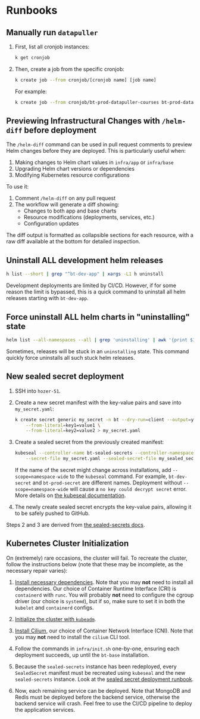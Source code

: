 # Runbooks

<!-- toc -->

## Manually run `datapuller`

1. First, list all cronjob instances:

    ```sh
    k get cronjob
    ```

2. Then, create a job from the specific cronjob:

    ```sh
    k create job --from cronjob/[cronjob name] [job name]
    ```

    For example:
    ```sh
    k create job --from cronjob/bt-prod-datapuller-courses bt-prod-datapuller-courses-manual-01
    ```
## Previewing Infrastructural Changes with `/helm-diff` before deployment

The `/helm-diff` command can be used in pull request comments to preview Helm changes before they are deployed. This is particularly useful when:

1. Making changes to Helm chart values in `infra/app` or `infra/base`
2. Upgrading Helm chart versions or dependencies
3. Modifying Kubernetes resource configurations

To use it:
1. Comment `/helm-diff` on any pull request
2. The workflow will generate a diff showing:
   - Changes to both app and base charts
   - Resource modifications (deployments, services, etc.)
   - Configuration updates

The diff output is formatted as collapsible sections for each resource, with a raw diff available at the bottom for detailed inspection.


## Uninstall ALL development helm releases

```sh
h list --short | grep "^bt-dev-app" | xargs -L1 h uninstall
```

Development deployments are limited by CI/CD. However, if for some reason the limit is bypassed, this is a quick command to uninstall all helm releases starting with `bt-dev-app`.

## Force uninstall ALL helm charts in "uninstalling" state

```sh
helm list --all-namespaces --all | grep 'uninstalling' | awk '{print $1}' | xargs -I {} helm delete --no-hooks {}
```

Sometimes, releases will be stuck in an `uninstalling` state. This command quickly force uninstalls all such stuck helm releases.

## New sealed secret deployment

1. SSH into `hozer-51`.
2. Create a new secret manifest with the key-value pairs and save into `my_secret.yaml`:

    ```sh
    k create secret generic my_secret -n bt --dry-run=client --output=yaml \
        --from-literal=key1=value1 \
        --from-literal=key2=value2 > my_secret.yaml
    ```

3. Create a sealed secret from the previously created manifest:

    ```sh
    kubeseal --controller-name bt-sealed-secrets --controller-namespace bt \
        --secret-file my_secret.yaml --sealed-secret-file my_sealed_secret.yaml
    ```

    If the name of the secret might change across installations, add `--scope=namespace-wide` to the `kubeseal` command. For example, `bt-dev-secret` and `bt-prod-secret` are different names. Deployment without `--scope=namespace-wide` will cause a `no key could decrypt secret` error. More details on [the kubeseal documentation](https://github.com/bitnami-labs/sealed-secrets?tab=readme-ov-file#scopes).

4. The newly create sealed secret encrypts the key-value pairs, allowing it to be safely pushed to GitHub.

Steps 2 and 3 are derived from [the sealed-secrets docs](https://github.com/bitnami-labs/sealed-secrets?tab=readme-ov-file#usage).

## Kubernetes Cluster Initialization

On (extremely) rare occasions, the cluster will fail. To recreate the cluster, follow the instructions below (note that these may be incomplete, as the necessary repair varies):

1. [Install necessary dependencies](https://kubernetes.io/docs/setup/production-environment/tools/kubeadm/install-kubeadm/). Note that you may **not** need to install all dependencies. Our choice of Container Runtime Interface (CRI) is `containerd` with `runc`. You will probably **not** need to configure the cgroup driver (our choice is `systemd`), but if so, make sure to set it in both the `kubelet` and `containerd` configs.

2. [Initialize the cluster with `kubeadm`](https://kubernetes.io/docs/setup/production-environment/tools/kubeadm/create-cluster-kubeadm/).

3. [Install Cilium](https://docs.cilium.io/en/stable/gettingstarted/k8s-install-default/#install-the-cilium-cli), our choice of Container Network Interface (CNI). Note that you may **not** need to install the `cilium` CLI tool.

4. Follow the commands in `infra/init.sh` one-by-one, ensuring each deployment succeeds, up until the `bt-base` installation.

5. Because the `sealed-secrets` instance has been redeployed, every `SealedSecret` manifest must be recreated using `kubeseal` and the new `sealed-secrets` instance. Look at the [sealed secret deployment runbook](#new-sealed-secret-deployment).

6. Now, each remaining service can be deployed. Note that MongoDB and Redis must be deployed before the backend service, otherwise the backend service will crash. Feel free to use the CI/CD pipeline to deploy the application services.
